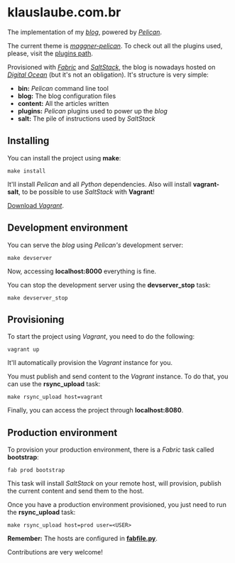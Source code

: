 klauslaube.com.br
=================

The implementation of my [*blog*][], powered by [*Pelican*][].

The current theme is [*maggner-pelican*][]. To check out all the plugins used, please, visit the [plugins path][].

Provisioned with [*Fabric*][] and [*SaltStack*][], the blog is nowadays hosted on [*Digital Ocean*][] (but it's not an obligation). It's structure is very simple:

* **bin:** *Pelican* command line tool
* **blog:** The blog configuration files
* **content:** All the articles written
* **plugins:** *Pelican* plugins used to power up the *blog*
* **salt:** The pile of instructions used by *SaltStack*

Installing
----------

You can install the project using **make**:

    make install

It'll install *Pelican* and all *Python* dependencies. Also will install **vagrant-salt**, to be possible to use *SaltStack* with **Vagrant**!

[Download *Vagrant*][].

Development environment
-----------------------

You can serve the *blog* using *Pelican's* development server:

    make devserver

Now, accessing **localhost:8000** everything is fine.

You can stop the development server using the **devserver_stop** task:

    make devserver_stop

Provisioning
------------

To start the project using *Vagrant*, you need to do the following:

    vagrant up

It'll automatically provision the *Vagrant* instance for you.

You must publish and send content to the *Vagrant* instance. To do that, you can use the **rsync_upload** task:

    make rsync_upload host=vagrant

Finally, you can access the project through **localhost:8080**.

Production environment
----------------------

To provision your production environment, there is a *Fabric* task called **bootstrap**:

    fab prod bootstrap

This task will install *SaltStack* on your remote host, will provision, publish the current content and send them to the host.

Once you have a production environment provisioned, you just need to run the **rsync_upload** task:

    make rsync_upload host=prod user=<USER>

**Remember:** The hosts are configured in [**fabfile.py**][].

Contributions are very welcome!

  [*blog*]: http://klauslaube.com.br "My personal blog"
  [*Pelican*]: https://github.com/getpelican/pelican "Static site generator that supports Markdown and reST syntax. Powered by Python"
  [*maggner-pelican*]: https://github.com/kplaube/maggner-pelican "A responsive (and simple) theme for Pelican"
  [plugins path]: https://github.com/kplaube/blog/tree/master/plugins "See all plugins used by the project"
  [*Fabric*]: http://docs.fabfile.org/ "Fabric is a Python (2.5-2.7) library and command-line tool for streamlining the use of SSH for application deployment or systems administration tasks."
  [*SaltStack*]: http://www.saltstack.com/ "Fast, scalable and flexible software for data center automation, from infrastructure and any cloud, to the entire application stack"
  [*Digital Ocean*]: https://www.digitalocean.com/ "Simple cloud hosting, built for developers"
  [Download *Vagrant*]: https://www.vagrantup.com/downloads "Download Vagrant"
  [**fabfile.py**]: https://github.com/kplaube/blog/blob/master/fabfile.py
